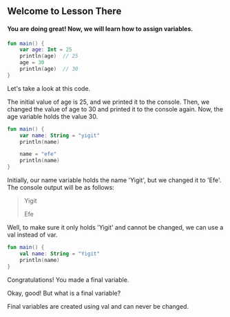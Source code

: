 ## Welcome to Lesson There

#### You are doing great! Now, we will learn how to assign variables.

```kotlin
fun main() {
    var age: Int = 25
    println(age)  // 25
    age = 30
    println(age)  // 30
}

```
Let's take a look at this code.

The initial value of age is 25, and we printed it to the console. Then, we changed the value of age to 30 and printed it to the console again. Now, the age variable holds the value 30.
```kotlin
fun main() {
    var name: String = "yigit"  
    println(name)  

    name = "efe"  
    println(name)  
}
```
Initially, our name variable holds the name 'Yigit', but we changed it to 'Efe'. The console output will be as follows:

> Yigit
> 
> Efe

Well, to make sure it only holds 'Yigit' and cannot be changed, we can use a val instead of var.
```kotlin
fun main() {
    val name: String = "Yigit"
    println(name)
}
```
Congratulations! You made a final variable.

Okay, good! But what is a final variable?

Final variables are created using val and can never be changed.
